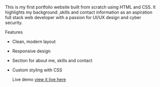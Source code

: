 This is my first portfolio website built from scratch using HTML and CSS.
It highlights my background ,skills and contact information as an aspiration full stack web developer with a passion for UI/UX design and cyber security.

Features
- Clean, modern layout
- Responsive design
- Section for about me, skills and contact
- Custom styling with CSS

  Live demo
  [view it live here](https://dvchege.github.io/portfolio-site/)
